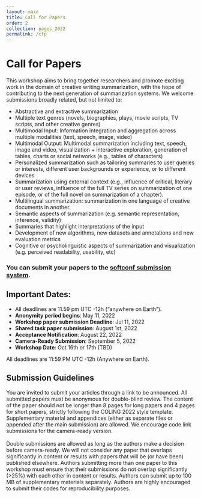 ```yaml
---
layout: main
title: Call for Papers
order: 2
collection: pages_2022
permalink: /cfp
---
```

<!-- # NEW: Present your "Findings of EMNLP" papers at our workshop

We invited the authors of the accepted "Findings of EMNLP" papers to present at our workshop!
We welcome any papers fitted in our workshop CFP topics.
You can submit your papers to our submission system (https://www.softconf.com/emnlp2020/intex-sempar2020/), or directly email us at intex-sempar@googlegroups.com with your paper information.
 -->

# Call for Papers
This workshop aims to bring together researchers and promote exciting work in the domain of creative writing summarization, with the hope of contributing to the next generation of summarization systems. We welcome submissions broadly related, but not limited to:

- Abstractive and extractive summarization
- Multiple text genres (novels, biographies, plays, movie scripts, TV scripts, and other creative genres)
- Multimodal Input: Information integration and aggregation across multiple modalities (text, speech, image, video)
- Multimodal Output: Multimodal summarization including text, speech, image and video, visualization + interactive exploration, generation of tables, charts or social networks (e.g., tables of characters)
- Personalized summarization such as tailoring summaries to user queries or interests, different user backgrounds or experience, or to different devices
- Summarization using external context (e.g., influence of critical, literary or user reviews, influence of the full TV series on summarization of one episode, or of the full novel on summarization of a chapter). 
- Multilingual summarization: summarization in one language of creative documents in another.
- Semantic aspects of summarization (e.g. semantic representation, inference, validity)
- Summaries that highlight interpretations of the input
- Development of new algorithms, new datasets and annotations and new evaluation metrics
- Cognitive or psycholinguistic aspects of summarization and visualization (e.g. perceived readability, usability, etc)

### You can submit your papers to the [softconf submission system](https://www.softconf.com/coling2022/ASCW_2022/). 

## Important Dates:
- All deadlines are 11.59 pm UTC -12h (“anywhere on Earth”).
- **Anonymity period begins**: May 11, 2022
- **Workshop paper submission Deadline**: Jul 11, 2022
- **Shared task paper submission**: August 1st, 2022
- **Acceptance Notification**: August 22, 2022 
- **Camera-Ready Submission**: September 5, 2022
- **Workshop Date**: Oct 16th or 17th (TBD)

All deadlines are 11:59 PM UTC -12h (Anywhere on Earth).


## Submission Guidelines
You are invited to submit your articles through a link to be announced. All submitted papers must be anonymous for double-blind review. The content of the paper should not be longer than 8 pages for long papers and 4 pages for short papers, strictly following the COLING 2022 style template. Supplementary material and appendices (either as separate files or appended after the main submission) are allowed. We encourage code link submissions for the camera-ready version.
<br><br>
Double submissions are allowed as long as the authors make a decision before camera-ready. We will not consider any paper that overlaps significantly in content or results with papers that will be (or have been) published elsewhere. Authors submitting more than one paper to this workshop must ensure that their submissions do not overlap significantly (>25%) with each other in content or results. Authors can submit up to 100 MB of supplementary materials separately. Authors are highly encouraged to submit their codes for reproducibility purposes.
